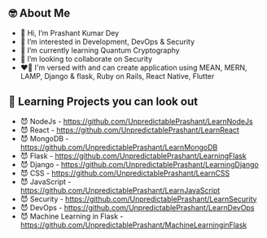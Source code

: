 ## :nerd_face: About Me

- 👋 Hi, I’m Prashant Kumar Dey
- 👀 I’m interested in Development, DevOps & Security
- 🌱 I’m currently learning Quantum Cryptography
- 💞️ I’m looking to collaborate on Security
- :heart_on_fire: I'm versed with and can create application using MEAN, MERN, LAMP, Django & flask, Ruby on Rails, React Native, Flutter


## :robot: Learning Projects you can look out
- :smiling_imp: NodeJs - https://github.com/UnpredictablePrashant/LearnNodeJs
- :smiling_imp: React - https://github.com/UnpredictablePrashant/LearnReact
- :smiling_imp: MongoDB - https://github.com/UnpredictablePrashant/LearnMongoDB
- :smiling_imp: Flask - https://github.com/UnpredictablePrashant/LearningFlask
- :smiling_imp: Django - https://github.com/UnpredictablePrashant/LearningDjango
- :smiling_imp: CSS - https://github.com/UnpredictablePrashant/LearnCSS
- :smiling_imp: JavaScript - https://github.com/UnpredictablePrashant/LearnJavaScript
- :smiling_imp: Security - https://github.com/UnpredictablePrashant/LearnSecurity
- :smiling_imp: DevOps - https://github.com/UnpredictablePrashant/LearnDevOps
- :smiling_imp: Machine Learning in Flask - https://github.com/UnpredictablePrashant/MachineLearninginFlask

<!---
UnpredictablePrashant/UnpredictablePrashant is a ✨ special ✨ repository because its `README.md` (this file) appears on your GitHub profile.
You can click the Preview link to take a look at your changes.
--->
